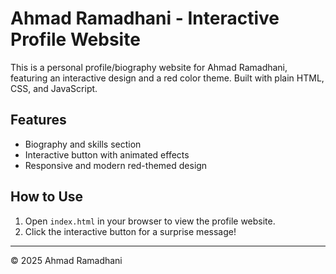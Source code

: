 # Ahmad Ramadhani - Interactive Profile Website

This is a personal profile/biography website for Ahmad Ramadhani, featuring an interactive design and a red color theme. Built with plain HTML, CSS, and JavaScript.

## Features
- Biography and skills section
- Interactive button with animated effects
- Responsive and modern red-themed design

## How to Use
1. Open `index.html` in your browser to view the profile website.
2. Click the interactive button for a surprise message!

---

&copy; 2025 Ahmad Ramadhani
